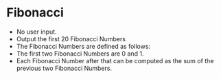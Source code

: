# Fibonacci

- No user input.
- Output the first 20 Fibonacci Numbers
- The Fibonacci Numbers are defined as follows:
- The first two Fibonacci Numbers are 0 and 1.
- Each Fibonacci Number after that can be computed as the sum of the previous two Fibonacci Numbers.
